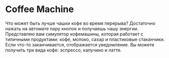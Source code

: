 # Coffee Machine 
Что может быть лучше чашки кофе во время перерыва? Достаточно нажать на автомате пару кнопок и получаешь чашу энергии. Представляю вам симулятор кофемашины, которая работает с типичными продуктами: кофе, молоко, сахар и пластиковые стаканчики. Если что-то заканчивается, отображается уведомление. Вы можете получить три вида кофе: эспрессо, капучино и латте.
